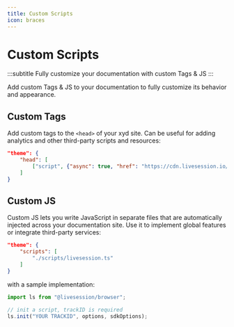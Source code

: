 ```yaml
---
title: Custom Scripts
icon: braces
---
```


# Custom Scripts
:::subtitle
Fully customize your documentation with custom Tags & JS
:::

Add custom Tags & JS to your documentation to fully customize its behavior and appearance.

## Custom Tags
Add custom tags to the `<head>` of your xyd site. Can be useful for adding analytics and other third-party scripts and resources:

```json
"theme": {
    "head": [
        ["script", {"async": true, "href": "https://cdn.livesession.io/track.js"}]
    ]
}
```

## Custom JS
Custom JS lets you write JavaScript in separate files that are automatically injected across your documentation site. Use it to implement global features or integrate third-party services:
```json
"theme": {
    "scripts": [
        "./scripts/livesession.ts"
    ]
}
```

with a sample implementation:

```ts scripts/livesession.ts
import ls from "@livesession/browser";

// init a script, trackID is required
ls.init("YOUR TRACKID", options, sdkOptions);
```
